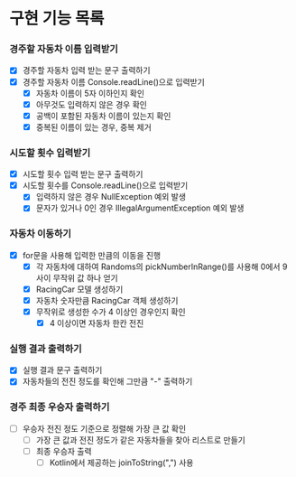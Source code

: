 # 구현 기능 목록

### 경주할 자동차 이름 입력받기
- [x] 경주할 자동차 입력 받는 문구 출력하기
- [x] 경주할 자동차 이름 Console.readLine()으로 입력받기 
  - [x] 자동차 이름이 5자 이하인지 확인 
  - [x] 아무것도 입력하지 않은 경우 확인
  - [x] 공백이 포함된 자동차 이름이 있는지 확인
  - [x] 중복된 이름이 있는 경우, 중복 제거

### 시도할 횟수 입력받기
- [x] 시도할 횟수 입력 받는 문구 출력하기
- [x] 시도할 횟수를 Console.readLine()으로 입력받기
  - [x] 입력하지 않은 경우 NullException 예외 발생
  - [x] 문자가 있거나 0인 경우 IllegalArgumentException 예외 발생

### 자동차 이동하기
- [x] for문을 사용해 입력한 만큼의 이동을 진행
  - [x] 각 자동차에 대하여 Randoms의 pickNumberInRange()를 사용해 0에서 9사이 무작위 값 하나 얻기
  - [x] RacingCar 모델 생성하기
  - [x] 자동차 숫자만큼 RacingCar 객체 생성하기
  - [x] 무작위로 생성한 수가 4 이상인 경우인지 확인
    - [x] 4 이상이면 자동차 한칸 전진

### 실행 결과 출력하기
- [x] 실행 결과 문구 출력하기
- [x] 자동차들의 전진 정도를 확인해 그만큼 "-" 출력하기

### 경주 최종 우승자 출력하기
- [ ] 우승자 전진 정도 기준으로 정렬해 가장 큰 값 확인
  - [ ] 가장 큰 값과 전진 정도가 같은 자동차들을 찾아 리스트로 만들기
  - [ ] 최종 우승자 출력
    - [ ] Kotlin에서 제공하는 joinToString(",") 사용